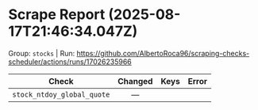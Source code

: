 # Scrape Report (2025-08-17T21:46:34.047Z)

Group: `stocks`  |  Run: https://github.com/AlbertoRoca96/scraping-checks-scheduler/actions/runs/17026235966

| Check | Changed | Keys | Error |
|---|:---:|:--|:--|
| `stock_ntdoy_global_quote` | — |  |  |
